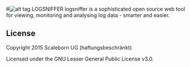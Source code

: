 

#![alt tag](http://www.logsniffer.com/sites/default/files/logo-109x150.png) LOGSNIFFER 
logsniffer is a sophisticated open source web tool for viewing, monitoring and analysing log data - smarter and easier.

## License

Copyright 2015 Scaleborn UG (haftungsbeschränkt)

Licensed under the GNU Lesser General Public License v3.0.
